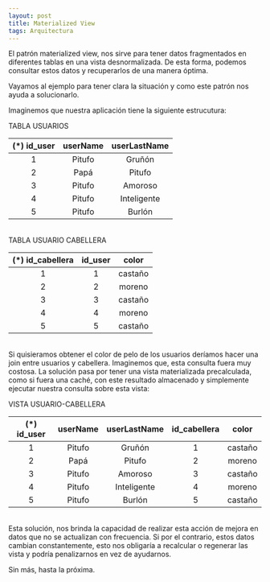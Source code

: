 ```yaml
---
layout: post
title: Materialized View
tags: Arquitectura
---
```


El patrón materialized view, nos sirve para tener datos fragmentados en diferentes tablas en una vista desnormalizada. De esta forma, podemos consultar estos datos y recuperarlos de una manera óptima.

Vayamos al ejemplo para tener clara la situación y como este patrón nos ayuda a solucionarlo.

Imaginemos que nuestra aplicación tiene la siguiente estrucutura:

TABLA USUARIOS

|(*) id_user|userName|userLastName|
|:-:|:-:|:-:|
|1|Pitufo|Gruñón|
|2|Papá|Pitufo|
|3|Pitufo|Amoroso|
|4|Pitufo|Inteligente|
|5|Pitufo|Burlón|
\
TABLA USUARIO CABELLERA

|(*) id_cabellera|id_user|color|
|:-:|:-:|:-:|
|1|1|castaño|
|2|2|moreno|
|3|3|castaño|
|4|4|moreno|
|5|5|castaño|
\
Si quisieramos obtener el color de pelo de los usuarios deríamos hacer una join entre usuarios y cabellera. Imaginemos que, esta consulta fuera muy costosa. La solución pasa por tener una vista materializada precalculada, como si fuera una caché, con este resultado almacenado y simplemente ejecutar nuestra consulta sobre esta vista:

VISTA USUARIO-CABELLERA

|(*) id_user|userName|userLastName| id_cabellera|color|
|:-:|:-:|:-:|:-:|:-:|
|1|Pitufo|Gruñón|1|castaño|
|2|Papá|Pitufo|2|moreno|
|3|Pitufo|Amoroso|3|castaño|
|4|Pitufo|Inteligente|4|moreno|
|5|Pitufo|Burlón|5|castaño|
\
Esta solución, nos brinda la capacidad de realizar esta acción de mejora en datos que no se actualizan con frecuencia. Si por el contrario, estos datos cambian constantemente, esto nos obligaría a recalcular o regenerar las vista y podría penalizarnos en vez de ayudarnos.

Sin más, hasta la próxima.
